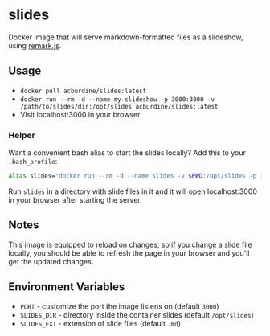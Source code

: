 # slides

Docker image that will serve markdown-formatted files as a slideshow, using [remark.js](https://github.com/gnab/remark).

## Usage

- `docker pull acburdine/slides:latest`
- `docker run --rm -d --name my-slideshow -p 3000:3000 -v /path/to/slides/dir:/opt/slides acburdine/slides:latest`
- Visit localhost:3000 in your browser

### Helper

Want a convenient bash alias to start the slides locally? Add this to your `.bash_profile`:

```bash
alias slides="docker run --rm -d --name slides -v $PWD:/opt/slides -p 3000:3000 acburdine/slides:latest && open http://localhost:3000"
```

Run `slides` in a directory with slide files in it and it will open localhost:3000 in your browser after starting the server.

## Notes

This image is equipped to reload on changes, so if you change a slide file locally, you should be able to refresh the page in your browser and you'll get the updated changes.

## Environment Variables

- `PORT` - customize the port the image listens on (default `3000`)
- `SLIDES_DIR` - directory inside the container slides (default `/opt/slides`)
- `SLIDES_EXT` - extension of slide files (default `.md`)
